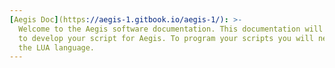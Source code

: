 ```yaml
---
[Aegis Doc](https://aegis-1.gitbook.io/aegis-1/): >-
  Welcome to the Aegis software documentation. This documentation will help you
  to develop your script for Aegis. To program your scripts you will need to use
  the LUA language.
---
```

